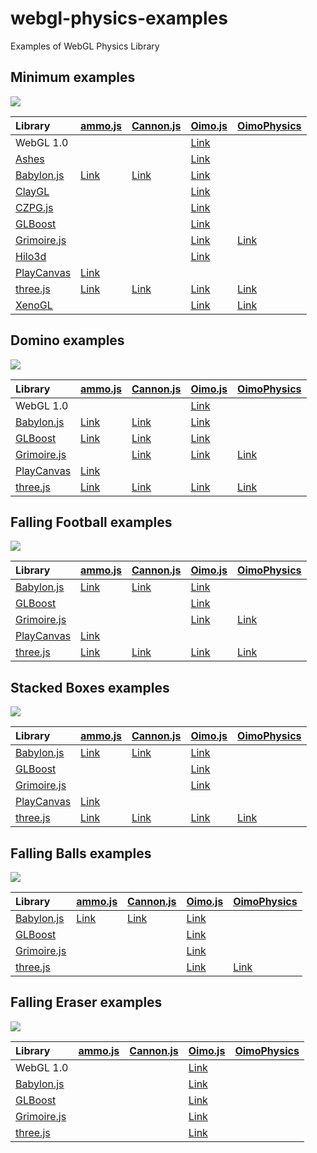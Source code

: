 # webgl-physics-examples
Examples of WebGL Physics Library 


## Minimum examples

![](assets/screenshot/minimum.png)

|Library                                                      |[ammo.js](https://github.com/kripken/ammo.js/)                                          |[Cannon.js](https://github.com/schteppe/cannon.js)                                       |[Oimo.js](https://github.com/lo-th/Oimo.js/)                                            |[OimoPhysics](https://github.com/saharan/OimoPhysics)                                         |
|:------------------------------------------------------------|:---------------------------------------------------------------------------------------|:----------------------------------------------------------------------------------------|:---------------------------------------------------------------------------------------|:---------------------------------------------------------------------------------------------|
|WebGL 1.0                                                    |                                                                                        |                                                                                         |[Link](https://cx20.github.io/webgl-physics-examples/examples/webgl1/oimo/minimum/)     |                                                                                              |
|[Ashes](https://github.com/but0n/Ashes)                      |                                                                                        |                                                                                         |[Link](https://cx20.github.io/webgl-physics-examples/examples/ashes/oimo/minimum/)      |                                                                                              |
|[Babylon.js](https://github.com/BabylonJS/Babylon.js)        |[Link](https://cx20.github.io/webgl-physics-examples/examples/babylonjs/ammo/minimum/)  |[Link](https://cx20.github.io/webgl-physics-examples/examples/babylonjs/cannon/minimum/) |[Link](https://cx20.github.io/webgl-physics-examples/examples/babylonjs/oimo/minimum/)  |                                                                                              |
|[ClayGL](https://github.com/pissang/claygl)                  |                                                                                        |                                                                                         |[Link](https://cx20.github.io/webgl-physics-examples/examples/claygl/oimo/minimum/)     |                                                                                              |
|[CZPG.js](https://github.com/PrincessGod/CraZyPG)            |                                                                                        |                                                                                         |[Link](https://cx20.github.io/webgl-physics-examples/examples/czpg/oimo/minimum/)       |                                                                                              |
|[GLBoost](https://github.com/emadurandal/GLBoost)            |                                                                                        |                                                                                         |[Link](https://cx20.github.io/webgl-physics-examples/examples/glboost/oimo/minimum/)    |                                                                                              |
|[Grimoire.js](https://github.com/GrimoireGL/GrimoireJS)      |                                                                                        |                                                                                         |[Link](https://cx20.github.io/webgl-physics-examples/examples/grimoirejs/oimo/minimum/) |[Link](https://cx20.github.io/webgl-physics-examples/examples/grimoirejs/oimophysics/minimum/)|
|[Hilo3d](https://github.com/hiloteam/Hilo3d)                 |                                                                                        |                                                                                         |[Link](https://cx20.github.io/webgl-physics-examples/examples/hilo3d/oimo/minimum/)     |                                                                                              |
|[PlayCanvas](https://github.com/playcanvas/engine)           |[Link](https://cx20.github.io/webgl-physics-examples/examples/playcanvas/ammo/minimum/) |                                                                                         |                                                                                        |                                                                                              |
|[three.js](https://github.com/mrdoob/three.js/)              |[Link](https://cx20.github.io/webgl-physics-examples/examples/threejs/ammo/minimum/)    |[Link](https://cx20.github.io/webgl-physics-examples/examples/threejs/cannon/minimum/)   |[Link](https://cx20.github.io/webgl-physics-examples/examples/threejs/oimo/minimum/)    |[Link](https://cx20.github.io/webgl-physics-examples/examples/threejs/oimophysics/minimum/)   |
|[XenoGL](https://github.com/kotofurumiya/xenogl)             |                                                                                        |                                                                                         |[Link](https://cx20.github.io/webgl-physics-examples/examples/xenogl/oimo/minimum/)     |[Link](https://cx20.github.io/webgl-physics-examples/examples/xenogl/oimophysics/minimum/)    |

## Domino examples

![](assets/screenshot/domino.jpg)

|Library                                                      |[ammo.js](https://github.com/kripken/ammo.js/)                                          |[Cannon.js](https://github.com/schteppe/cannon.js)                                       |[Oimo.js](https://github.com/lo-th/Oimo.js/)                                            |[OimoPhysics](https://github.com/saharan/OimoPhysics)                                         |
|:------------------------------------------------------------|:---------------------------------------------------------------------------------------|:----------------------------------------------------------------------------------------|:---------------------------------------------------------------------------------------|:---------------------------------------------------------------------------------------------|
|WebGL 1.0                                                    |                                                                                        |                                                                                         |[Link](https://cx20.github.io/webgl-physics-examples/examples/webgl1/oimo/domino/)      |                                                                                              |
|[Babylon.js](https://github.com/BabylonJS/Babylon.js)        |[Link](https://cx20.github.io/webgl-physics-examples/examples/babylonjs/ammo/domino/)   |[Link](https://cx20.github.io/webgl-physics-examples/examples/babylonjs/cannon/domino/)  |[Link](https://cx20.github.io/webgl-physics-examples/examples/babylonjs/oimo/domino/)   |                                                                                              |
|[GLBoost](https://github.com/emadurandal/GLBoost)            |[Link](https://cx20.github.io/webgl-physics-examples/examples/glboost/ammo/domino/)     |[Link](https://cx20.github.io/webgl-physics-examples/examples/glboost/cannon/domino/)    |[Link](https://cx20.github.io/webgl-physics-examples/examples/glboost/oimo/domino/)     |                                                                                              |
|[Grimoire.js](https://github.com/GrimoireGL/GrimoireJS)      |                                                                                        |[Link](https://cx20.github.io/webgl-physics-examples/examples/grimoirejs/cannon/domino/) |[Link](https://cx20.github.io/webgl-physics-examples/examples/grimoirejs/oimo/domino/)  |[Link](https://cx20.github.io/webgl-physics-examples/examples/grimoirejs/oimophysics/domino/) |
|[PlayCanvas](https://github.com/playcanvas/engine)           |[Link](https://cx20.github.io/webgl-physics-examples/examples/playcanvas/ammo/domino/)  |                                                                                         |                                                                                        |                                                                                              |
|[three.js](https://github.com/mrdoob/three.js/)              |[Link](https://cx20.github.io/webgl-physics-examples/examples/threejs/ammo/domino/)     |[Link](https://cx20.github.io/webgl-physics-examples/examples/threejs/cannon/domino/)    |[Link](https://cx20.github.io/webgl-physics-examples/examples/threejs/oimo/domino/)     |[Link](https://cx20.github.io/webgl-physics-examples/examples/threejs/oimophysics/domino/)    |

## Falling Football examples

![](assets/screenshot/football.jpg)

|Library                                                      |[ammo.js](https://github.com/kripken/ammo.js/)                                          |[Cannon.js](https://github.com/schteppe/cannon.js)                                       |[Oimo.js](https://github.com/lo-th/Oimo.js/)                                            |[OimoPhysics](https://github.com/saharan/OimoPhysics)                                         |
|:------------------------------------------------------------|:---------------------------------------------------------------------------------------|:----------------------------------------------------------------------------------------|:---------------------------------------------------------------------------------------|:---------------------------------------------------------------------------------------------|
|[Babylon.js](https://github.com/BabylonJS/Babylon.js)        |[Link](https://cx20.github.io/webgl-physics-examples/examples/babylonjs/ammo/football/) |[Link](https://cx20.github.io/webgl-physics-examples/examples/babylonjs/cannon/football/)|[Link](https://cx20.github.io/webgl-physics-examples/examples/babylonjs/oimo/football/) |                                                                                              |
|[GLBoost](https://github.com/emadurandal/GLBoost)            |                                                                                        |                                                                                         |[Link](https://cx20.github.io/webgl-physics-examples/examples/glboost/oimo/football/)   |                                                                                              |
|[Grimoire.js](https://github.com/GrimoireGL/GrimoireJS)      |                                                                                        |                                                                                         |[Link](https://cx20.github.io/webgl-physics-examples/examples/grimoirejs/oimo/football/)|[Link](https://cx20.github.io/webgl-physics-examples/examples/grimoirejs/oimophysics/domino/) |
|[PlayCanvas](https://github.com/playcanvas/engine)           |[Link](https://cx20.github.io/webgl-physics-examples/examples/playcanvas/ammo/football/)|                                                                                         |                                                                                        |                                                                                              |
|[three.js](https://github.com/mrdoob/three.js/)              |[Link](https://cx20.github.io/webgl-physics-examples/examples/threejs/ammo/football/)   |[Link](https://cx20.github.io/webgl-physics-examples/examples/threejs/cannon/football/)  |[Link](https://cx20.github.io/webgl-physics-examples/examples/threejs/oimo/football/)   |[Link](https://cx20.github.io/webgl-physics-examples/examples/threejs/oimophysics/football/)  |

## Stacked Boxes examples

![](assets/screenshot/box.jpg)

|Library                                                      |[ammo.js](https://github.com/kripken/ammo.js/)                                          |[Cannon.js](https://github.com/schteppe/cannon.js)                                       |[Oimo.js](https://github.com/lo-th/Oimo.js/)                                            |[OimoPhysics](https://github.com/saharan/OimoPhysics)                                         |
|:------------------------------------------------------------|:---------------------------------------------------------------------------------------|:----------------------------------------------------------------------------------------|:---------------------------------------------------------------------------------------|:---------------------------------------------------------------------------------------------|
|[Babylon.js](https://github.com/BabylonJS/Babylon.js)        |[Link](https://cx20.github.io/webgl-physics-examples/examples/babylonjs/ammo/box/)      |[Link](https://cx20.github.io/webgl-physics-examples/examples/babylonjs/cannon/box/)     |[Link](https://cx20.github.io/webgl-physics-examples/examples/babylonjs/oimo/box/)      |                                                                                              |
|[GLBoost](https://github.com/emadurandal/GLBoost)            |                                                                                        |                                                                                         |[Link](https://cx20.github.io/webgl-physics-examples/examples/glboost/oimo/box/)        |                                                                                              |
|[Grimoire.js](https://github.com/GrimoireGL/GrimoireJS)      |                                                                                        |                                                                                         |[Link](https://cx20.github.io/webgl-physics-examples/examples/grimoirejs/oimo/box/)     |                                                                                              |
|[PlayCanvas](https://github.com/playcanvas/engine)           |[Link](https://cx20.github.io/webgl-physics-examples/examples/playcanvas/ammo/box/)     |                                                                                         |                                                                                        |                                                                                              |
|[three.js](https://github.com/mrdoob/three.js/)              |[Link](https://cx20.github.io/webgl-physics-examples/examples/threejs/ammo/box/)        |[Link](https://cx20.github.io/webgl-physics-examples/examples/threejs/cannon/box/)       |[Link](https://cx20.github.io/webgl-physics-examples/examples/threejs/oimo/box/)        |[Link](https://cx20.github.io/webgl-physics-examples/examples/threejs/oimophysics/box/)       |

## Falling Balls examples

![](assets/screenshot/balls.jpg)

|Library                                                      |[ammo.js](https://github.com/kripken/ammo.js/)                                          |[Cannon.js](https://github.com/schteppe/cannon.js)                                       |[Oimo.js](https://github.com/lo-th/Oimo.js/)                                            |[OimoPhysics](https://github.com/saharan/OimoPhysics)                                         |
|:------------------------------------------------------------|:---------------------------------------------------------------------------------------|:----------------------------------------------------------------------------------------|:---------------------------------------------------------------------------------------|:---------------------------------------------------------------------------------------------|
|[Babylon.js](https://github.com/BabylonJS/Babylon.js)        |[Link](https://cx20.github.io/webgl-physics-examples/examples/babylonjs/ammo/balls/)    |[Link](https://cx20.github.io/webgl-physics-examples/examples/babylonjs/cannon/balls/)   |[Link](https://cx20.github.io/webgl-physics-examples/examples/babylonjs/oimo/balls/)    |                                                                                              |
|[GLBoost](https://github.com/emadurandal/GLBoost)            |                                                                                        |                                                                                         |[Link](https://cx20.github.io/webgl-physics-examples/examples/glboost/oimo/balls/)      |                                                                                              |
|[Grimoire.js](https://github.com/GrimoireGL/GrimoireJS)      |                                                                                        |                                                                                         |[Link](https://cx20.github.io/webgl-physics-examples/examples/grimoirejs/oimo/balls/)   |                                                                                              |
|[three.js](https://github.com/mrdoob/three.js/)              |                                                                                        |                                                                                         |[Link](https://cx20.github.io/webgl-physics-examples/examples/threejs/oimo/balls/)      |[Link](https://cx20.github.io/webgl-physics-examples/examples/threejs/oimophysics/balls/)     |


## Falling Eraser examples

![](assets/screenshot/eraser.jpg)

|Library                                                      |[ammo.js](https://github.com/kripken/ammo.js/)                                          |[Cannon.js](https://github.com/schteppe/cannon.js)                                       |[Oimo.js](https://github.com/lo-th/Oimo.js/)                                            |[OimoPhysics](https://github.com/saharan/OimoPhysics)                                         |
|:------------------------------------------------------------|:---------------------------------------------------------------------------------------|:----------------------------------------------------------------------------------------|:---------------------------------------------------------------------------------------|:---------------------------------------------------------------------------------------------|
|WebGL 1.0                                                    |                                                                                        |                                                                                         |[Link](https://cx20.github.io/webgl-physics-examples/examples/webgl1/oimo/eraser/)      |                                                                                              |
|[Babylon.js](https://github.com/BabylonJS/Babylon.js)        |                                                                                        |                                                                                         |[Link](https://cx20.github.io/webgl-physics-examples/examples/babylonjs/oimo/eraser/)   |                                                                                              |
|[GLBoost](https://github.com/emadurandal/GLBoost)            |                                                                                        |                                                                                         |[Link](https://cx20.github.io/webgl-physics-examples/examples/glboost/oimo/eraser/)     |                                                                                              |
|[Grimoire.js](https://github.com/GrimoireGL/GrimoireJS)      |                                                                                        |                                                                                         |[Link](https://cx20.github.io/webgl-physics-examples/examples/grimoirejs/oimo/eraser/)  |                                                                                              |
|[three.js](https://github.com/mrdoob/three.js/)              |                                                                                        |                                                                                         |[Link](https://cx20.github.io/webgl-physics-examples/examples/threejs/oimo/eraser/)     |                                                                                              |
